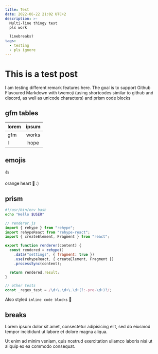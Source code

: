 ```yaml
---
title: Test
date: 2022-06-22 21:02 UTC+2
description: >-
  Multi-line thingy test
  pls work

  linebreaks?
tags:
  - testing
  - pls ignore
---
```


# This is a test post

I am testing different remark features here. The goal is to support Github Flavoured Markdown with twemoji (using shortcodes similar to github and discord, as well as unicode characters) and prism code blocks

## gfm tables

| lorem | ipsum |
| :---- | :---: |
| gfm   | works |
| I     | hope  |

## emojis

:+1:

orange heart 🧡 :)

## prism

```bash
#!/usr/bin/env bash
echo "Hello $USER"
```

```js
// renderer.js
import { rehype } from "rehype";
import rehypeReact from "rehype-react";
import { createElement, Fragment } from "react";

export function renderer(content) {
  const rendered = rehype()
    .data("settings", { fragment: true })
    .use(rehypeReact, { createElement, Fragment })
    .processSync(content);

  return rendered.result;
}

// other tests
const _regex_test = /\d+\.\d+\.\d+(?:-pre-\d+)?/;
```

Also styled `inline code blocks` 🦊

## breaks

Lorem ipsum dolor sit amet,
consectetur adipisicing elit,
sed do eiusmod tempor incididunt ut labore et dolore magna aliqua.

Ut enim ad minim veniam,
quis nostrud exercitation ullamco laboris nisi ut aliquip ex ea commodo consequat.
